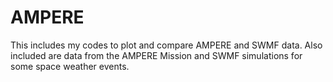 # AMPERE

This includes my codes to plot and compare AMPERE and SWMF data. Also included are data from
the AMPERE Mission and SWMF simulations for some space weather events.